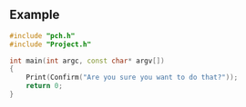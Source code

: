
## Example ##

```c++
#include "pch.h"
#include "Project.h"

int main(int argc, const char* argv[])
{
	Print(Confirm("Are you sure you want to do that?"));
	return 0;
}
```
